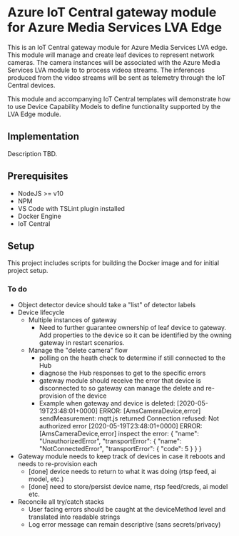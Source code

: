 # Azure IoT Central gateway module for Azure Media Services LVA Edge
This is an IoT Central gateway module for Azure Media Services LVA edge. This module will manage and create leaf devices to represent network cameras. The camera instances will be associated with the Azure Media Services LVA module to to process videoa streams. The inferences produced from the video streams will be sent as telemetry through the IoT Central devices.

This module and accompanying IoT Central templates will demonstrate how to use Device Capability Models to define functionality supported by the LVA Edge module.

## Implementation
Description TBD.

## Prerequisites
* NodeJS >= v10
* NPM
* VS Code with TSLint plugin installed
* Docker Engine
* IoT Central

## Setup
This project includes scripts for building the Docker image and for initial project setup.

### To do
* Object detector device should take a "list" of detector labels
* Device lifecycle
    * Multiple instances of gateway
        - Need to further guarantee ownership of leaf device to gateway. Add properties to the device so it can be identified by the owning gateway in restart scenarios.
    * Manage the "delete camera" flow
        - polling on the heath check to determine if still connected to the Hub
        - diagnose the Hub responses to get to the specific errors
        - gateway module should receive the error that device is disconnected to so gateway can manage the delete and re-provision of the device
        - Example when gateway and device is deleted:
            [2020-05-19T23:48:01+0000] ERROR: [AmsCameraDevice,error] sendMeasurement: mqtt.js returned Connection refused: Not authorized error
            [2020-05-19T23:48:01+0000] ERROR: [AmsCameraDevice,error] inspect the error: {
                "name": "UnauthorizedError",
                "transportError": {
                    "name": "NotConnectedError",
                    "transportError": {
                        "code": 5
                    }
                }
            }
* Gateway module needs to keep track of devices in case it reboots and needs to re-provision each
    - [done] device needs to return to what it was doing (rtsp feed, ai model, etc.)
    - [done] need to store/persist device name, rtsp feed/creds, ai model etc.
* Reconcile all try/catch stacks
    - User facing errors should be caught at the deviceMethod level and translated into readable strings
    - Log error message can remain descriptive (sans secrets/privacy)

